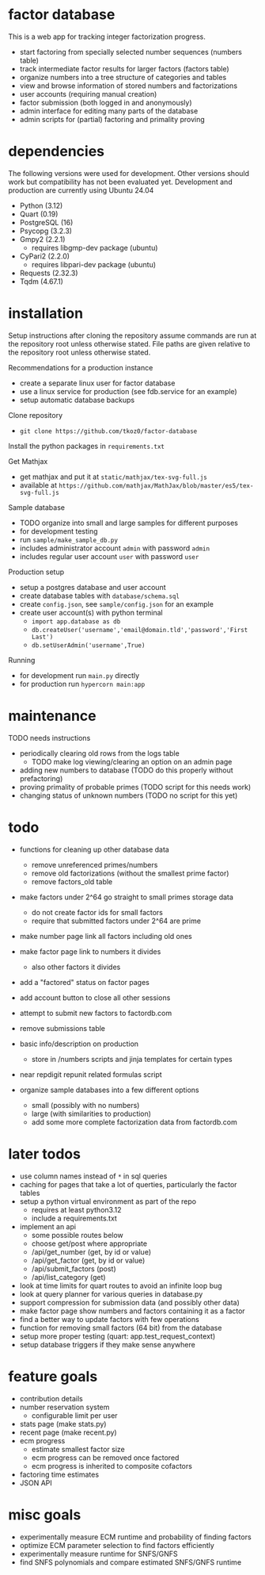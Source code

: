 # factor database

This is a web app for tracking integer factorization progress.

- start factoring from specially selected number sequences (numbers table)
- track intermediate factor results for larger factors (factors table)
- organize numbers into a tree structure of categories and tables
- view and browse information of stored numbers and factorizations
- user accounts (requiring manual creation)
- factor submission (both logged in and anonymously)
- admin interface for editing many parts of the database
- admin scripts for (partial) factoring and primality proving

# dependencies

The following versions were used for development. Other versions should work but
compatibility has not been evaluated yet. Development and production are
currently using Ubuntu 24.04

- Python (3.12)
- Quart (0.19)
- PostgreSQL (16)
- Psycopg (3.2.3)
- Gmpy2 (2.2.1)
  - requires libgmp-dev package (ubuntu)
- CyPari2 (2.2.0)
  - requires libpari-dev package (ubuntu)
- Requests (2.32.3)
- Tqdm (4.67.1)

# installation

Setup instructions after cloning the repository assume commands are run at the
repository root unless otherwise stated. File paths are given relative to the
repository root unless otherwise stated.

Recommendations for a production instance
- create a separate linux user for factor database
- use a linux service for production (see fdb.service for an example)
- setup automatic database backups

Clone repository
- `git clone https://github.com/tkoz0/factor-database`

Install the python packages in `requirements.txt`

Get Mathjax
- get mathjax and put it at `static/mathjax/tex-svg-full.js`
- available at `https://github.com/mathjax/MathJax/blob/master/es5/tex-svg-full.js`

Sample database
- TODO organize into small and large samples for different purposes
- for development testing
- run `sample/make_sample_db.py`
- includes administrator account `admin` with password `admin`
- includes regular user account `user` with password `user`

Production setup
- setup a postgres database and user account
- create database tables with `database/schema.sql`
- create `config.json`, see `sample/config.json` for an example
- create user account(s) with python terminal
  - `import app.database as db`
  - `db.createUser('username','email@domain.tld','password','First Last')`
  - `db.setUserAdmin('username',True)`

Running
- for development run `main.py` directly
- for production run `hypercorn main:app`

# maintenance

TODO needs instructions
- periodically clearing old rows from the logs table
  - TODO make log viewing/clearing an option on an admin page
- adding new numbers to database (TODO do this properly without prefactoring)
- proving primality of probable primes (TODO script for this needs work)
- changing status of unknown numbers (TODO no script for this yet)

# todo

- functions for cleaning up other database data
  - remove unreferenced primes/numbers
  - remove old factorizations (without the smallest prime factor)
  - remove factors_old table
- make factors under 2^64 go straight to small primes storage data
  - do not create factor ids for small factors
  - require that submitted factors under 2^64 are prime

- make number page link all factors including old ones
- make factor page link to numbers it divides
  - also other factors it divides
- add a "factored" status on factor pages
- add account button to close all other sessions
- attempt to submit new factors to factordb.com
- remove submissions table

- basic info/description on production
  - store in /numbers scripts and jinja templates for certain types
- near repdigit repunit related formulas script

- organize sample databases into a few different options
  - small (possibly with no numbers)
  - large (with similarities to production)
  - add some more complete factorization data from factordb.com

# later todos

- use column names instead of `*` in sql queries
- caching for pages that take a lot of querties, particularly the factor tables
- setup a python virtual environment as part of the repo
  - requires at least python3.12
  - include a requirements.txt
- implement an api
  - some possible routes below
  - choose get/post where appropriate
  - /api/get_number (get, by id or value)
  - /api/get_factor (get, by id or value)
  - /api/submit_factors (post)
  - /api/list_category (get)
- look at time limits for quart routes to avoid an infinite loop bug
- look at query planner for various queries in database.py
- support compression for submission data (and possibly other data)
- make factor page show numbers and factors containing it as a factor
- find a better way to update factors with few operations
- function for removing small factors (64 bit) from the database
- setup more proper testing (quart: app.test_request_context)
- setup database triggers if they make sense anywhere

# feature goals

- contribution details
- number reservation system
  - configurable limit per user
- stats page (make stats.py)
- recent page (make recent.py)
- ecm progress
  - estimate smallest factor size
  - ecm progress can be removed once factored
  - ecm progress is inherited to composite cofactors
- factoring time estimates
- JSON API

# misc goals

- experimentally measure ECM runtime and probability of finding factors
- optimize ECM parameter selection to find factors efficiently
- experimentally measure runtime for SNFS/GNFS
- find SNFS polynomials and compare estimated SNFS/GNFS runtime
